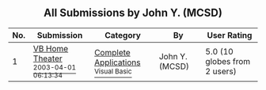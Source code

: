 ﻿<div align="center">

## All Submissions by John Y\. \(MCSD\)

</div>

No.  | Submission | Category | By   | User Rating
---- | ---------- | -------- | ---- | -----------
1 | [VB Home Theater<br /><sup>2003-04-01 06:13:34</sup>](https://github.com/Planet-Source-Code/john-y-mcsd-vb-home-theater__1-44395) | [Complete Applications<br /><sup>Visual Basic</sup>](../ByCategory/complete-applications__1-27.md) | John Y\. \(MCSD\) | 5.0 (10 globes from 2 users)
